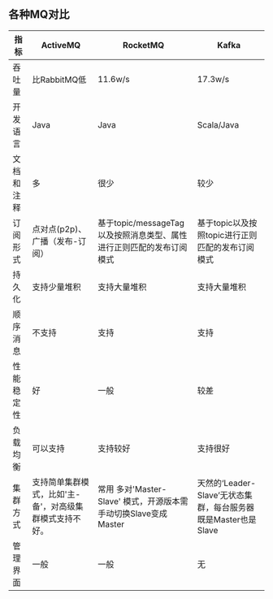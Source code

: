 
## 各种MQ对比



指标  | 	ActiveMQ | 	RocketMQ	 | Kafka
------------- | ------------- | ------------- | -------------
吞吐量 | 	比RabbitMQ低	 | 11.6w/s | 	17.3w/s
开发语言 | 	Java	 | Java | 	Scala/Java
文档和注释 | 	多	 | 很少 | 	较少
订阅形式	 | 点对点(p2p)、广播（发布-订阅） | 	基于topic/messageTag以及按照消息类型、属性进行正则匹配的发布订阅模式 | 	基于topic以及按照topic进行正则匹配的发布订阅模式
持久化 | 	支持少量堆积	 | 支持大量堆积 | 	支持大量堆积
顺序消息	 | 不支持 | 	支持 | 	支持
性能稳定性 | 	好	 | 一般 | 	较差
负载均衡	 | 可以支持	 | 支持较好	 | 支持很好
集群方式	 | 支持简单集群模式，比如'主-备'，对高级集群模式支持不好。	 | 常用 多对'Master-Slave' 模式，开源版本需手动切换Slave变成Master	 | 天然的‘Leader-Slave’无状态集群，每台服务器既是Master也是Slave
管理界面	 | 一般	 | 一般 | 	无